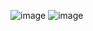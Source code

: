 
![image](https://github.com/bebaoboy/Jetpack-weather/assets/74720131/5021cd5a-cb05-4ade-b530-c0a0cb605b99) ![image](https://github.com/bebaoboy/Jetpack-weather/assets/74720131/c6e4e0bf-08eb-432e-bc63-6417f550aa3a)
